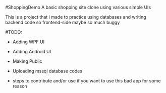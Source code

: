 #ShoppingDemo
A basic shopping site clone using various simple UIs

This is a project that i made to practice using databases and writing backend code so frontend-side maybe so much buggy


#TODO:

- Adding WPF UI

- Adding Android UI

- Making Public

- Uploading mssql database codes

- steps to contribute and/or use if you want to use this bad app for some reason
